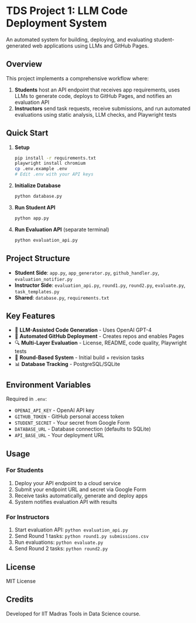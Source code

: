 # TDS Project 1: LLM Code Deployment System

An automated system for building, deploying, and evaluating student-generated web applications using LLMs and GitHub Pages.

## Overview

This project implements a comprehensive workflow where:

1. **Students** host an API endpoint that receives app requirements, uses LLMs to generate code, deploys to GitHub Pages, and notifies an evaluation API
2. **Instructors** send task requests, receive submissions, and run automated evaluations using static analysis, LLM checks, and Playwright tests

## Quick Start

1. **Setup**
   ```bash
   pip install -r requirements.txt
   playwright install chromium
   cp .env.example .env
   # Edit .env with your API keys
   ```

2. **Initialize Database**
   ```bash
   python database.py
   ```

3. **Run Student API**
   ```bash
   python app.py
   ```

4. **Run Evaluation API** (separate terminal)
   ```bash
   python evaluation_api.py
   ```

## Project Structure

- **Student Side**: `app.py`, `app_generator.py`, `github_handler.py`, `evaluation_notifier.py`
- **Instructor Side**: `evaluation_api.py`, `round1.py`, `round2.py`, `evaluate.py`, `task_templates.py`
- **Shared**: `database.py`, `requirements.txt`

## Key Features

- 🤖 **LLM-Assisted Code Generation** - Uses OpenAI GPT-4
- 🚀 **Automated GitHub Deployment** - Creates repos and enables Pages
- 🔍 **Multi-Layer Evaluation** - License, README, code quality, Playwright tests
- 🔄 **Round-Based System** - Initial build + revision tasks
- 📊 **Database Tracking** - PostgreSQL/SQLite

## Environment Variables

Required in `.env`:
- `OPENAI_API_KEY` - OpenAI API key
- `GITHUB_TOKEN` - GitHub personal access token
- `STUDENT_SECRET` - Your secret from Google Form
- `DATABASE_URL` - Database connection (defaults to SQLite)
- `API_BASE_URL` - Your deployment URL

## Usage

### For Students
1. Deploy your API endpoint to a cloud service
2. Submit your endpoint URL and secret via Google Form
3. Receive tasks automatically, generate and deploy apps
4. System notifies evaluation API with results

### For Instructors
1. Start evaluation API: `python evaluation_api.py`
2. Send Round 1 tasks: `python round1.py submissions.csv`
3. Run evaluations: `python evaluate.py`
4. Send Round 2 tasks: `python round2.py`

## License

MIT License

## Credits

Developed for IIT Madras Tools in Data Science course.
